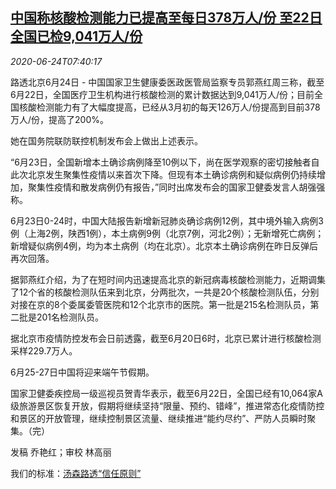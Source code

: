 <!--1592986994000-->
[中国称核酸检测能力已提高至每日378万人/份 至22日全国已检9,041万人/份](https://cn.reuters.com/article/china-covid19-test-capacity-0624-wedn-idCNKBS23V0Z4)
------

<div><i>2020-06-24T07:40:17</i></div><div class="StandardArticleBody_body"><p>路透北京6月24日 - 中国国家卫生健康委医政医管局监察专员郭燕红周三称，截至6月22日，全国医疗卫生机构进行核酸检测的累计数据达到9,041万人/份；目前全国核酸检测能力有了大幅度提高，已经从3月初的每天126万人/份提高到目前378万人/份，提高了200%。 </p><p>她在国务院联防联控机制发布会上做出上述表示。 </p><p>“6月23日，全国新增本土确诊病例降至10例以下，尚在医学观察的密切接触者自此次北京发生聚集性疫情以来首次下降。但现有本土确诊病例和疑似病例仍持续增加，聚集性疫情和散发病例仍有报告，”同时出席发布会的国家卫健委发言人胡强强称。 </p><p>6月23日0-24时，中国大陆报告新增新冠肺炎确诊病例12例，其中境外输入病例3例（上海2例，陕西1例），本土病例9例（北京7例，河北2例）；无新增死亡病例；新增疑似病例4例，均为本土病例（均在北京）。北京本土确诊病例在昨日反弹后再次回落。 </p><p>据郭燕红介绍，为了在短时间内迅速提高北京的新冠病毒核酸检测能力，近期调集了12个省的核酸检测队伍来到北京，分两批次，一共是20个核酸检测队伍，分别对接在京的8个委属委管医院和12个北京市的医院。第一批是215名检测队员，第二批是201名检测队员。 </p><p>据北京市疫情防控发布会日前透露，截至6月20日6时，北京已累计进行核酸检测采样229.7万人。 </p><p>6月25-27日中国将迎来端午节假期。 </p><p>国家卫健委疾控局一级巡视员贺青华表示，截至6月22日，全国已经有10,064家A级旅游景区恢复开放，假期将继续坚持“限量、预约、错峰”，推进常态化疫情防控和景区的开放管理，继续控制景区流量、继续推进“能约尽约”、严防人员瞬时聚集。（完） </p><div class="Attribution_container"><div class="Attribution_attribution"><p class="Attribution_content">发稿 乔艳红；审校 林高丽 </p></div></div><div class="StandardArticleBody_trustBadgeContainer"><span class="StandardArticleBody_trustBadgeTitle">我们的标准：</span><span class="trustBadgeUrl"><a href="https://www.thomsonreuters.cn/content/dam/openweb/documents/pdf/china/brochures/about-us-1.pdf">汤森路透“信任原则”</a></span></div></div>
